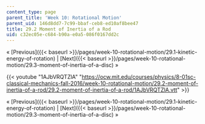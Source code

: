 ```yaml
---
content_type: page
parent_title: 'Week 10: Rotational Motion'
parent_uid: 146d8dd7-7c99-bbaf-ceb8-ed10af8bee47
title: 29.2 Moment of Inertia of a Rod
uid: c32ec05e-c684-b90a-e0a5-086f0167dd2c
---
```


« [Previous]({{< baseurl >}}/pages/week-10-rotational-motion/29.1-kinetic-energy-of-rotation) | [Next]({{< baseurl >}}/pages/week-10-rotational-motion/29.3-moment-of-inertia-of-a-disc) »

{{< youtube "1AJbVRQTZlA" "https://ocw.mit.edu/courses/physics/8-01sc-classical-mechanics-fall-2016/week-10-rotational-motion/29.2-moment-of-inertia-of-a-rod/29.2-moment-of-inertia-of-a-rod/1AJbVRQTZlA.vtt" >}}

« [Previous]({{< baseurl >}}/pages/week-10-rotational-motion/29.1-kinetic-energy-of-rotation) | [Next]({{< baseurl >}}/pages/week-10-rotational-motion/29.3-moment-of-inertia-of-a-disc) »